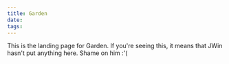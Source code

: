 ```yaml
---
title: Garden 
date:
tags:
---
```


This is the landing page for Garden. If you're seeing this, it means that JWin hasn't put anything here. Shame on him :'(